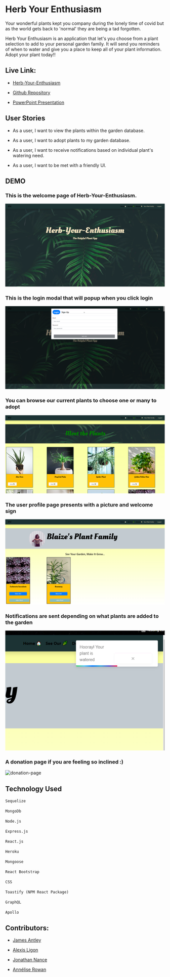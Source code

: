 # Herb Your Enthusiasm

Your wonderful plants kept you company during the lonely time of covid but as the world gets back to 'normal' they are being a tad forgotten.

Herb Your Enthusiasm is an application that let's you choose from a plant selection to add to your personal garden family. It will send you reminders of when to water and give you a place to keep all of your plant information. Adopt your plant today!!

## Live Link:

* [Herb-Your-Enthusiasm](https://herb-your-enthusiasm.herokuapp.com/)

* [Github Repository](https://github.com/AnneliseRowan/herb-your-enthusiasm)

* [PowerPoint Presentation](https://docs.google.com/presentation/d/1X5d4LeNx26EZwlTToezmOKVmtw8DP8-LFU35_jefjqo/edit#slide=id.gdfc234873b_0_1936)

## User Stories

* As a user, I want to view the plants within the garden database.

* As a user, I want to adopt plants to my garden database.

* As a user, I want to receive notifications based on individual plant's watering need.

* As a user, I want to be met with a friendly UI.


## DEMO

### This is the welcome page of Herb-Your-Enthusiasm.

![welcome-page](./Assets/welcomepage.png)

### This is the login modal that will popup when you click login

![login-modal](./Assets/loginmodal.png)


### You can browse our current plants to choose one or many to adopt

![plant-database](./Assets/plantFamily.png)

### The user profile page presents with a picture and welcome sign

![profile-page](./Assets/userpage.png)

### Notifications are sent depending on what plants are added to the garden

![notifications](./Assets/notification.png)

### A donation page if you are feeling so inclined :)

![donation-page](./Assets/donationpage.png)


## Technology Used

```
Sequelize

MongoDb

Node.js

Express.js

React.js

Heroku

Mongoose

React Bootstrap

CSS

Toastify (NPM React Package)

GraphQL

Apollo

```


## Contributors:

* [James Antley](https://github.com/Jimmant91)

* [Alexis Ligon](https://github.com/alexisligon)

* [Jonathan Nance](https://github.com/speakeasyman)

* [Annélise Rowan](https://github.com/AnneliseRowan)
